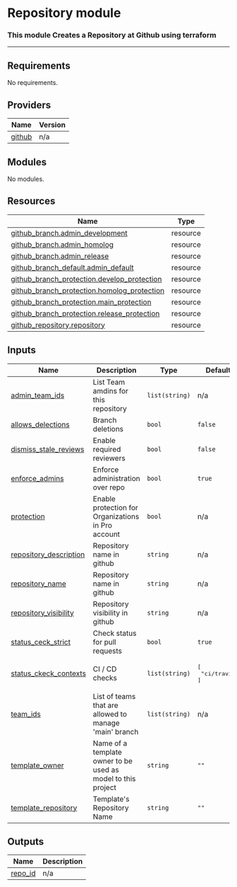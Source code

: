 # Repository module

### This module Creates a Repository at Github using terraform
---

## Requirements

No requirements.

## Providers

| Name | Version |
|------|---------|
| <a name="provider_github"></a> [github](#provider\_github) | n/a |

## Modules

No modules.

## Resources

| Name | Type |
|------|------|
| [github_branch.admin_development](https://registry.terraform.io/providers/hashicorp/github/latest/docs/resources/branch) | resource |
| [github_branch.admin_homolog](https://registry.terraform.io/providers/hashicorp/github/latest/docs/resources/branch) | resource |
| [github_branch.admin_release](https://registry.terraform.io/providers/hashicorp/github/latest/docs/resources/branch) | resource |
| [github_branch_default.admin_default](https://registry.terraform.io/providers/hashicorp/github/latest/docs/resources/branch_default) | resource |
| [github_branch_protection.develop_protection](https://registry.terraform.io/providers/hashicorp/github/latest/docs/resources/branch_protection) | resource |
| [github_branch_protection.homolog_protection](https://registry.terraform.io/providers/hashicorp/github/latest/docs/resources/branch_protection) | resource |
| [github_branch_protection.main_protection](https://registry.terraform.io/providers/hashicorp/github/latest/docs/resources/branch_protection) | resource |
| [github_branch_protection.release_protection](https://registry.terraform.io/providers/hashicorp/github/latest/docs/resources/branch_protection) | resource |
| [github_repository.repository](https://registry.terraform.io/providers/hashicorp/github/latest/docs/resources/repository) | resource |

## Inputs

| Name | Description | Type | Default | Required |
|------|-------------|------|---------|:--------:|
| <a name="input_admin_team_ids"></a> [admin\_team\_ids](#input\_admin\_team\_ids) | List Team amdins for this repository | `list(string)` | n/a | yes |
| <a name="input_allows_delections"></a> [allows\_delections](#input\_allows\_delections) | Branch deletions | `bool` | `false` | no |
| <a name="input_dismiss_stale_reviews"></a> [dismiss\_stale\_reviews](#input\_dismiss\_stale\_reviews) | Enable required reviewers | `bool` | `false` | no |
| <a name="input_enforce_admins"></a> [enforce\_admins](#input\_enforce\_admins) | Enforce administration over repo | `bool` | `true` | no |
| <a name="input_protection"></a> [protection](#input\_protection) | Enable protection for Organizations in Pro account | `bool` | n/a | yes |
| <a name="input_repository_description"></a> [repository\_description](#input\_repository\_description) | Repository name in github | `string` | n/a | yes |
| <a name="input_repository_name"></a> [repository\_name](#input\_repository\_name) | Repository name in github | `string` | n/a | yes |
| <a name="input_repository_visibility"></a> [repository\_visibility](#input\_repository\_visibility) | Repository visibility in github | `string` | n/a | yes |
| <a name="input_status_ceck_strict"></a> [status\_ceck\_strict](#input\_status\_ceck\_strict) | Check status for pull requests | `bool` | `true` | no |
| <a name="input_status_ckeck_contexts"></a> [status\_ckeck\_contexts](#input\_status\_ckeck\_contexts) | CI / CD checks | `list(string)` | <pre>[<br>  "ci/travis"<br>]</pre> | no |
| <a name="input_team_ids"></a> [team\_ids](#input\_team\_ids) | List of teams that are allowed to manage 'main' branch | `list(string)` | n/a | yes |
| <a name="input_template_owner"></a> [template\_owner](#input\_template\_owner) | Name of a template owner to be used as model to this project | `string` | `""` | no |
| <a name="input_template_repository"></a> [template\_repository](#input\_template\_repository) | Template's Repository Name | `string` | `""` | no |

## Outputs

| Name | Description |
|------|-------------|
| <a name="output_repo_id"></a> [repo\_id](#output\_repo\_id) | n/a |
